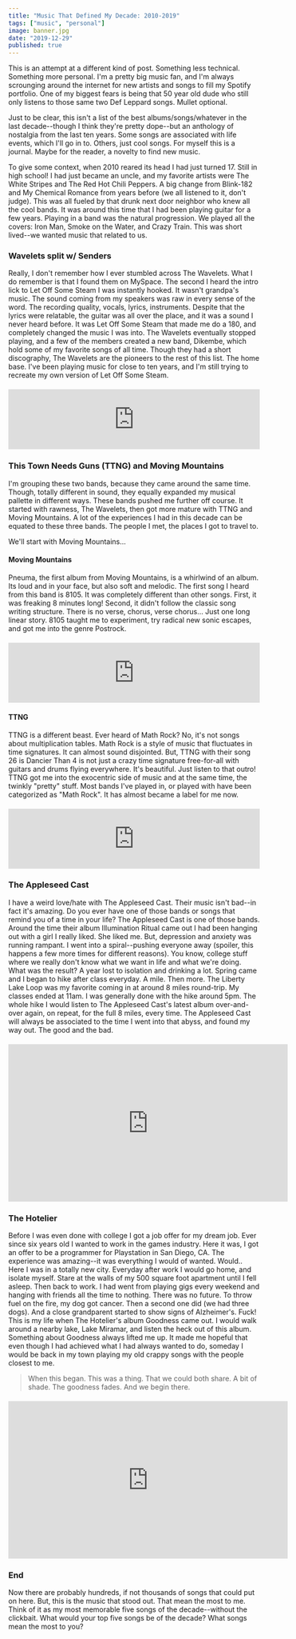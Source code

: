 ```yaml
---
title: "Music That Defined My Decade: 2010-2019"
tags: ["music", "personal"]
image: banner.jpg
date: "2019-12-29"
published: true
---
```


This is an attempt at a different kind of post. Something less technical. Something more personal. I'm a pretty big music fan, and I'm always scrounging around the internet for new artists and songs to fill my Spotify portfolio. One of my biggest fears is being that 50 year old dude who still only listens to those same two Def Leppard songs. Mullet optional.

Just to be clear, this isn't a list of the best albums/songs/whatever in the last decade--though I think they're pretty dope--but an anthology of nostalgia from the last ten years. Some songs are associated with life events, which I'll go in to. Others, just cool songs. For myself this is a journal. Maybe for the reader, a novelty to find new music.

To give some context, when 2010 reared its head I had just turned 17. Still in high school! I had just became an uncle, and my favorite artists were The White Stripes and The Red Hot Chili Peppers. A big change from Blink-182 and My Chemical Romance from years before (we all listened to it, don't judge). This was all fueled by that drunk next door neighbor who knew all the cool bands. It was around this time that I had been playing guitar for a few years. Playing in a band was the natural progression. We played all the covers: Iron Man, Smoke on the Water, and Crazy Train. This was short lived--we wanted music that related to us.

### Wavelets split w/ Senders

Really, I don't remember how I ever stumbled across The Wavelets. What I do remember is that I found them on MySpace. The second I heard the intro lick to Let Off Some Steam I was instantly hooked. It wasn't grandpa's music. The sound coming from my speakers was raw in every sense of the word. The recording quality, vocals, lyrics, instruments. Despite that the lyrics were relatable, the guitar was all over the place, and it was a sound I never heard before. It was Let Off Some Steam that made me do a 180, and completely changed the music I was into. The Wavelets eventually stopped playing, and a few of the members created a new band, Dikembe, which hold some of my favorite songs of all time. Though they had a short discography, The Wavelets are the pioneers to the rest of this list. The home base. I've been playing music for close to ten years, and I'm still trying to recreate my own version of Let Off Some Steam.

<center style="margin: 20px 0px">
<iframe style="border: 0; width: 100%; height: 120px;" src="https://bandcamp.com/EmbeddedPlayer/album=3905767954/size=large/bgcol=ffffff/linkcol=0687f5/tracklist=false/artwork=small/track=729259088/transparent=true/" seamless><a href="http://wavelets.bandcamp.com/album/split-w-senders">Split w/ Senders by wavelets</a></iframe>
</center>

### This Town Needs Guns (TTNG) and Moving Mountains

I'm grouping these two bands, because they came around the same time. Though, totally different in sound, they equally expanded my musical pallette in different ways. These bands pushed me further off course. It started with rawness, The Wavelets, then got more mature with TTNG and Moving Mountains. A lot of the experiences I had in this decade can be equated to these three bands. The people I met, the places I got to travel to.

We'll start with Moving Mountains...

#### Moving Mountains

Pneuma, the first album from Moving Mountains, is a whirlwind of an album. Its loud and in your face, but also soft and melodic. The first song I heard from this band is 8105. It was completely different than other songs. First, it was freaking 8 minutes long! Second, it didn't follow the classic song writing structure. There is no verse, chorus, verse chorus... Just one long linear story. 8105 taught me to experiment, try radical new sonic escapes, and got me into the genre Postrock.

<center style="margin: 20px 0px">
<iframe style="border: 0; width: 100%; height: 120px;" src="https://bandcamp.com/EmbeddedPlayer/album=3015511777/size=large/bgcol=ffffff/linkcol=0687f5/tracklist=false/artwork=small/track=3138410001/transparent=true/" seamless><a href="http://movingmountains.bandcamp.com/album/pneuma">Pneuma by Moving Mountains</a></iframe>
</center>

#### TTNG

TTNG is a different beast. Ever heard of Math Rock? No, it's not songs about multiplication tables. Math Rock is a style of music that fluctuates in time signatures. It can almost sound disjointed. But, TTNG with their song 26 is Dancier Than 4 is not just a crazy time signature free-for-all with guitars and drums flying everywhere. It's beautiful. Just listen to that outro! TTNG got me into the exocentric side of music and at the same time, the twinkly "pretty" stuff. Most bands I've played in, or played with have been categorized as "Math Rock". It has almost became a label for me now.

<center style="margin: 20px 0px">
<iframe style="border: 0; width: 100%; height: 120px;" src="https://bandcamp.com/EmbeddedPlayer/album=627033204/size=large/bgcol=ffffff/linkcol=0687f5/tracklist=false/artwork=small/track=2517289096/transparent=true/" seamless><a href="http://thistownneedsguns.bandcamp.com/album/this-town-needs-guns">This Town Needs Guns by TTNG</a></iframe>
</center>

### The Appleseed Cast

I have a weird love/hate with The Appleseed Cast. Their music isn't bad--in fact it's amazing. Do you ever have one of those bands or songs that remind you of a time in your life? The Appleseed Cast is one of those bands. Around the time their album Illumination Ritual came out I had been hanging out with a girl I really liked. She liked me. But, depression and anxiety was running rampant. I went into a spiral--pushing everyone away (spoiler, this happens a few more times for different reasons). You know, college stuff where we really don't know what we want in life and what we're doing. What was the result? A year lost to isolation and drinking a lot. Spring came and I began to hike after class everyday. A mile. Then more. The Liberty Lake Loop was my favorite coming in at around 8 miles round-trip. My classes ended at 11am. I was generally done with the hike around 5pm. The whole hike I would listen to The Appleseed Cast's latest album over-and-over again, on repeat, for the full 8 miles, every time. The Appleseed Cast will always be associated to the time I went into that abyss, and found my way out. The good and the bad.

<center style="margin: 20px 0px">
<iframe width="560" height="315" src="https://www.youtube.com/embed/JEfi-uzS6E0" frameborder="0" allow="accelerometer; autoplay; encrypted-media; gyroscope; picture-in-picture" allowfullscreen></iframe>
</center>

### The Hotelier

Before I was even done with college I got a job offer for my dream job. Ever since six years old I wanted to work in the games industry. Here it was, I got an offer to be a programmer for Playstation in San Diego, CA. The experience was amazing--it was everything I would of wanted. Would.. Here I was in a totally new city. Everyday after work I would go home, and isolate myself. Stare at the walls of my 500 square foot apartment until I fell asleep. Then back to work. I had went from playing gigs every weekend and hanging with friends all the time to nothing. There was no future. To throw fuel on the fire, my dog got cancer. Then a second one did (we had three dogs). And a close grandparent started to show signs of Alzheimer's. Fuck! This is my life when The Hotelier's album Goodness came out. I would walk around a nearby lake, Lake Miramar, and listen the heck out of this album. Something about Goodness always lifted me up. It made me hopeful that even though I had achieved what I had always wanted to do, someday I would be back in my town playing my old crappy songs with the people closest to me.

> When this began.
> This was a thing.
> That we could both share.
> A bit of shade.
> The goodness fades.
> And we begin there.

<center style="margin: 20px 0px">
<iframe width="560" height="315" src="https://www.youtube.com/embed/wkosUbCkVcs" frameborder="0" allow="accelerometer; autoplay; encrypted-media; gyroscope; picture-in-picture" allowfullscreen></iframe>
</center>

### End

Now there are probably hundreds, if not thousands of songs that could put on here. But, this is the music that stood out. That mean the most to me. Think of it as my most memorable five songs of the decade--without the clickbait. What would your top five songs be of the decade? What songs mean the most to you?
